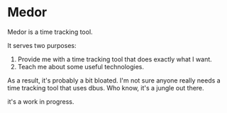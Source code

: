 # Medor
Medor is a time tracking tool.

It serves two purposes:
  1. Provide me with a time tracking tool that does exactly what I want.
  2. Teach me about some useful technologies.
  
As a result, it's probably a bit bloated. I'm not sure anyone really needs a time tracking tool that uses dbus.
Who know, it's a jungle out there.

it's a work in progress.